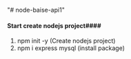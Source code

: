 "# node-baise-api1" 

#### Start create nodejs project####
1. npm init -y (Create nodejs project)
2. npm i express mysql (install package)
